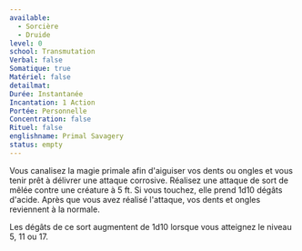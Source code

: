 ```yaml
---
available:
  - Sorcière
  - Druide
level: 0
school: Transmutation
Verbal: false
Somatique: true
Matériel: false
detailmat:
Durée: Instantanée
Incantation: 1 Action
Portée: Personnelle
Concentration: false
Rituel: false
englishname: Primal Savagery
status: empty
---
```

Vous canalisez la magie primale afin d'aiguiser vos dents ou ongles et vous tenir prêt à délivrer une attaque corrosive. Réalisez une attaque de sort de mêlée contre une créature à 5 ft. Si vous touchez, elle prend 1d10 dégâts d'acide. Après que vous avez réalisé l'attaque, vos dents et ongles reviennent à la normale.

Les dégâts de ce sort augmentent de 1d10 lorsque vous atteignez le niveau 5, 11 ou 17.

